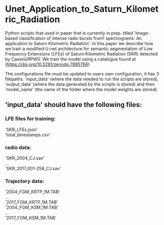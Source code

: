 # Unet_Application_to_Saturn_Kilometric_Radiation

Python scripts that used in paper that is currently in prep. titled 'Image-based classification of intense radio bursts from1 spectrograms: An application to Saturn Kilometric Radiation'. In this paper we describe how we train a modified U-net architecture for semantic segmentation of Low Frequency Extensions (LFEs) of Saturn Kilometric Radiation (SKR) detected by Cassini/RPWS. We train the model using a catalogue found at (https://doi.org/10.5281/zenodo.7895766).

The configurations file must be updated to users own configuration, it has 3 filepaths. 'input_data' (where the data needed to run the scripts are stored), 'output_data' (where the data generated by the scripts is stored) and then 'model_name' (the name of the folder where the model weights are stored). 

## 'input_data' should have the following files:
### LFE files for training:
  'SKR_LFEs.json'\
  'total_timestamps.csv'
### radio data:
  'SKR_2004_CJ.sav'\
  ...\
  'SKR_2017_001-258_CJ.sav'
### Trajectory data: 
  '2004_FGM_KRTP_1M.TAB'\
  ...\
  '2017_FGM_KRTP_1M.TAB'\
  '2004_FGM_KSM_1M.TAB'\
  ...\
  '2017_FGM_KSM_1M.TAB'

